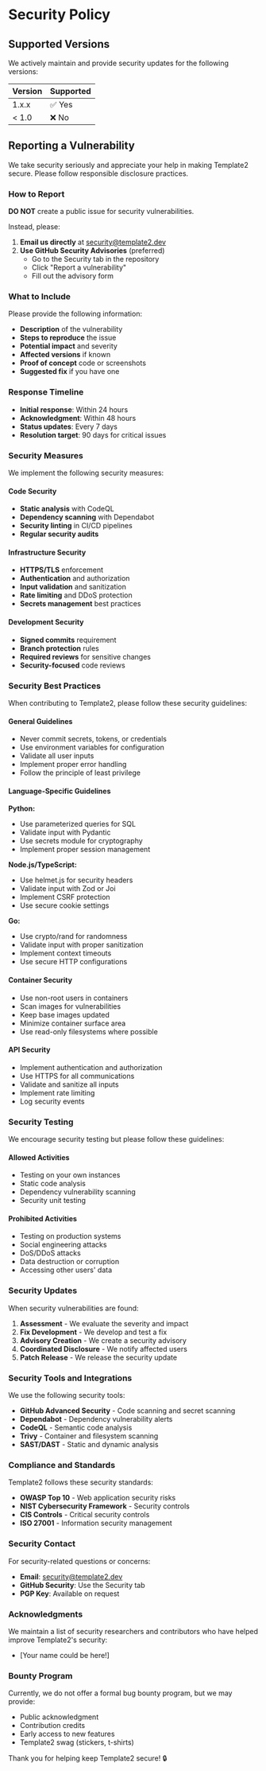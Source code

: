 # Security Policy

## Supported Versions

We actively maintain and provide security updates for the following versions:

| Version | Supported          |
| ------- | ------------------ |
| 1.x.x   | ✅ Yes            |
| < 1.0   | ❌ No             |

## Reporting a Vulnerability

We take security seriously and appreciate your help in making Template2 secure. Please follow responsible disclosure practices.

### How to Report

**DO NOT** create a public issue for security vulnerabilities.

Instead, please:

1. **Email us directly** at security@template2.dev
2. **Use GitHub Security Advisories** (preferred)
   - Go to the Security tab in the repository
   - Click "Report a vulnerability"
   - Fill out the advisory form

### What to Include

Please provide the following information:

- **Description** of the vulnerability
- **Steps to reproduce** the issue
- **Potential impact** and severity
- **Affected versions** if known
- **Proof of concept** code or screenshots
- **Suggested fix** if you have one

### Response Timeline

- **Initial response**: Within 24 hours
- **Acknowledgment**: Within 48 hours
- **Status updates**: Every 7 days
- **Resolution target**: 90 days for critical issues

### Security Measures

We implement the following security measures:

#### Code Security
- **Static analysis** with CodeQL
- **Dependency scanning** with Dependabot
- **Security linting** in CI/CD pipelines
- **Regular security audits**

#### Infrastructure Security
- **HTTPS/TLS** enforcement
- **Authentication** and authorization
- **Input validation** and sanitization
- **Rate limiting** and DDoS protection
- **Secrets management** best practices

#### Development Security
- **Signed commits** requirement
- **Branch protection** rules
- **Required reviews** for sensitive changes
- **Security-focused** code reviews

### Security Best Practices

When contributing to Template2, please follow these security guidelines:

#### General Guidelines
- Never commit secrets, tokens, or credentials
- Use environment variables for configuration
- Validate all user inputs
- Implement proper error handling
- Follow the principle of least privilege

#### Language-Specific Guidelines

**Python:**
- Use parameterized queries for SQL
- Validate input with Pydantic
- Use secrets module for cryptography
- Implement proper session management

**Node.js/TypeScript:**
- Use helmet.js for security headers
- Validate input with Zod or Joi
- Implement CSRF protection
- Use secure cookie settings

**Go:**
- Use crypto/rand for randomness
- Validate input with proper sanitization
- Implement context timeouts
- Use secure HTTP configurations

#### Container Security
- Use non-root users in containers
- Scan images for vulnerabilities
- Keep base images updated
- Minimize container surface area
- Use read-only filesystems where possible

#### API Security
- Implement authentication and authorization
- Use HTTPS for all communications
- Validate and sanitize all inputs
- Implement rate limiting
- Log security events

### Security Testing

We encourage security testing but please follow these guidelines:

#### Allowed Activities
- Testing on your own instances
- Static code analysis
- Dependency vulnerability scanning
- Security unit testing

#### Prohibited Activities
- Testing on production systems
- Social engineering attacks
- DoS/DDoS attacks
- Data destruction or corruption
- Accessing other users' data

### Security Updates

When security vulnerabilities are found:

1. **Assessment** - We evaluate the severity and impact
2. **Fix Development** - We develop and test a fix
3. **Advisory Creation** - We create a security advisory
4. **Coordinated Disclosure** - We notify affected users
5. **Patch Release** - We release the security update

### Security Tools and Integrations

We use the following security tools:

- **GitHub Advanced Security** - Code scanning and secret scanning
- **Dependabot** - Dependency vulnerability alerts
- **CodeQL** - Semantic code analysis
- **Trivy** - Container and filesystem scanning
- **SAST/DAST** - Static and dynamic analysis

### Compliance and Standards

Template2 follows these security standards:

- **OWASP Top 10** - Web application security risks
- **NIST Cybersecurity Framework** - Security controls
- **CIS Controls** - Critical security controls
- **ISO 27001** - Information security management

### Security Contact

For security-related questions or concerns:

- **Email**: security@template2.dev
- **GitHub Security**: Use the Security tab
- **PGP Key**: Available on request

### Acknowledgments

We maintain a list of security researchers and contributors who have helped improve Template2's security:

- [Your name could be here!]

### Bounty Program

Currently, we do not offer a formal bug bounty program, but we may provide:

- Public acknowledgment
- Contribution credits
- Early access to new features
- Template2 swag (stickers, t-shirts)

Thank you for helping keep Template2 secure! 🔒
